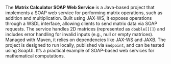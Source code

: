 The **Matrix Calculator SOAP Web Service** is a Java-based project that implements a SOAP web service for performing matrix operations, such as addition and multiplication. Built using JAX-WS, it exposes operations through a WSDL interface, allowing clients to send matrix data via SOAP requests. The service handles 2D matrices (represented as `double[][]`) and includes error handling for invalid inputs (e.g., null or empty matrices). Managed with Maven, it relies on dependencies like JAX-WS and JAXB. The project is designed to run locally, published via `Endpoint`, and can be tested using SoapUI. It’s a practical example of SOAP-based web services for mathematical computations.

